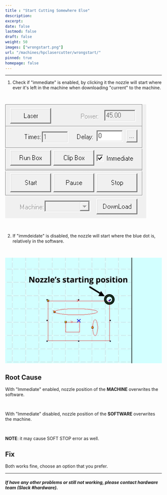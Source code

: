 ```yaml
---
title : "Start Cutting Somewhere Else"
description: 
excerpt:
date: false
lastmod: false
draft: false
weight: 50
images: ["wrongstart.png"]
url: "/machines/hpclasercutter/wrongstart/"
pinned: true
homepage: false
---
```

---

1. Check if "immediate" is enabled, by clicking it the nozzle will start where ever it's left in the machine when downloading "current" to the machine.

<br>

![immediate](immediate.PNG)

<br>

2. If "immdeidate" is disabled, the nozzle will start where the blue dot is, relatively in the software.

<br>

![nonimmediate](nozzleposition.jpeg)

## Root Cause

With "Immediate" enabled, nozzle position of the **MACHINE** overwrites the software.

<br>

With "Immediate" disabled, nozzle position of the **SOFTWARE** overwrites the machine.

<br>

**NOTE**: it may cause SOFT STOP error as well.

## Fix

Both works fine, choose an option that you prefer.

---

##### If have any other problems or still not working, please contact hardware team (Slack #hardware).
